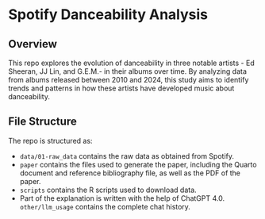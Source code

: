 # Spotify Danceability Analysis

## Overview
This repo explores the evolution of danceability in three notable artists - Ed Sheeran, JJ Lin, and G.E.M.- in their albums over time. By analyzing data from albums released between 2010 and 2024, this study aims to identify trends and patterns in how these artists have developed music about danceability.

## File Structure

The repo is structured as:

-   `data/01-raw_data` contains the raw data as obtained from Spotify.
-   `paper` contains the files used to generate the paper, including the Quarto document and reference bibliography file, as well as the PDF of the paper. 
-   `scripts` contains the R scripts used to download data.
-   Part of the explanation is written with the help of ChatGPT 4.0. `other/llm_usage` contains the complete chat history.
